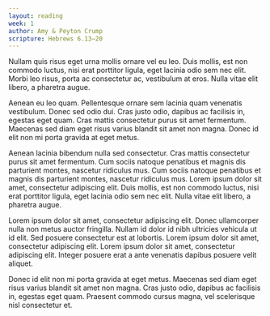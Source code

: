 ```yaml
---
layout: reading
week: 1
author: Amy & Peyton Crump
scripture: Hebrews 6.13—20
---
```


Nullam quis risus eget urna mollis ornare vel eu leo. Duis mollis, est non commodo luctus, nisi erat porttitor ligula, eget lacinia odio sem nec elit. Morbi leo risus, porta ac consectetur ac, vestibulum at eros. Nulla vitae elit libero, a pharetra augue.

Aenean eu leo quam. Pellentesque ornare sem lacinia quam venenatis vestibulum. Donec sed odio dui. Cras justo odio, dapibus ac facilisis in, egestas eget quam. Cras mattis consectetur purus sit amet fermentum. Maecenas sed diam eget risus varius blandit sit amet non magna. Donec id elit non mi porta gravida at eget metus.

Aenean lacinia bibendum nulla sed consectetur. Cras mattis consectetur purus sit amet fermentum. Cum sociis natoque penatibus et magnis dis parturient montes, nascetur ridiculus mus. Cum sociis natoque penatibus et magnis dis parturient montes, nascetur ridiculus mus. Lorem ipsum dolor sit amet, consectetur adipiscing elit. Duis mollis, est non commodo luctus, nisi erat porttitor ligula, eget lacinia odio sem nec elit. Nulla vitae elit libero, a pharetra augue.

Lorem ipsum dolor sit amet, consectetur adipiscing elit. Donec ullamcorper nulla non metus auctor fringilla. Nullam id dolor id nibh ultricies vehicula ut id elit. Sed posuere consectetur est at lobortis. Lorem ipsum dolor sit amet, consectetur adipiscing elit. Lorem ipsum dolor sit amet, consectetur adipiscing elit. Integer posuere erat a ante venenatis dapibus posuere velit aliquet.

Donec id elit non mi porta gravida at eget metus. Maecenas sed diam eget risus varius blandit sit amet non magna. Cras justo odio, dapibus ac facilisis in, egestas eget quam. Praesent commodo cursus magna, vel scelerisque nisl consectetur et.
